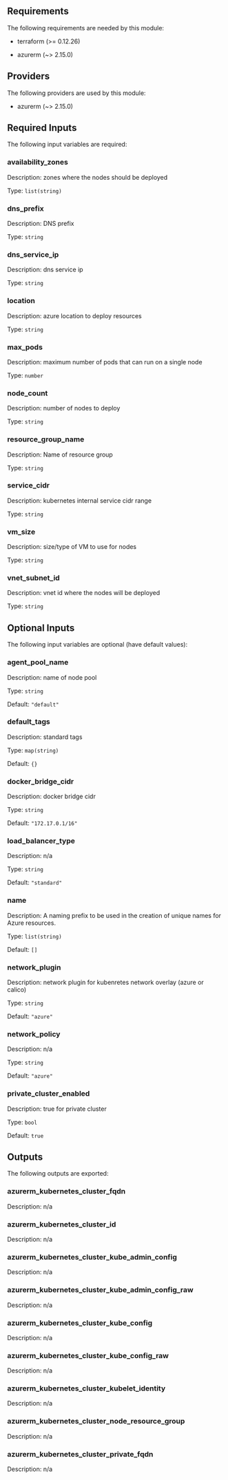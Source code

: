 ## Requirements

The following requirements are needed by this module:

- terraform (>= 0.12.26)

- azurerm (~> 2.15.0)

## Providers

The following providers are used by this module:

- azurerm (~> 2.15.0)

## Required Inputs

The following input variables are required:

### availability\_zones

Description: zones where the nodes should be deployed

Type: `list(string)`

### dns\_prefix

Description: DNS prefix

Type: `string`

### dns\_service\_ip

Description: dns service ip

Type: `string`

### location

Description: azure location to deploy resources

Type: `string`

### max\_pods

Description: maximum number of pods that can run on a single node

Type: `number`

### node\_count

Description: number of nodes to deploy

Type: `string`

### resource\_group\_name

Description: Name of resource group

Type: `string`

### service\_cidr

Description: kubernetes internal service cidr range

Type: `string`

### vm\_size

Description: size/type of VM to use for nodes

Type: `string`

### vnet\_subnet\_id

Description: vnet id where the nodes will be deployed

Type: `string`

## Optional Inputs

The following input variables are optional (have default values):

### agent\_pool\_name

Description: name of node pool

Type: `string`

Default: `"default"`

### default\_tags

Description: standard tags

Type: `map(string)`

Default: `{}`

### docker\_bridge\_cidr

Description: docker bridge cidr

Type: `string`

Default: `"172.17.0.1/16"`

### load\_balancer\_type

Description: n/a

Type: `string`

Default: `"standard"`

### name

Description: A naming prefix to be used in the creation of unique names for Azure resources.

Type: `list(string)`

Default: `[]`

### network\_plugin

Description: network plugin for kubenretes network overlay (azure or calico)

Type: `string`

Default: `"azure"`

### network\_policy

Description: n/a

Type: `string`

Default: `"azure"`

### private\_cluster\_enabled

Description: true for private cluster

Type: `bool`

Default: `true`

## Outputs

The following outputs are exported:

### azurerm\_kubernetes\_cluster\_fqdn

Description: n/a

### azurerm\_kubernetes\_cluster\_id

Description: n/a

### azurerm\_kubernetes\_cluster\_kube\_admin\_config

Description: n/a

### azurerm\_kubernetes\_cluster\_kube\_admin\_config\_raw

Description: n/a

### azurerm\_kubernetes\_cluster\_kube\_config

Description: n/a

### azurerm\_kubernetes\_cluster\_kube\_config\_raw

Description: n/a

### azurerm\_kubernetes\_cluster\_kubelet\_identity

Description: n/a

### azurerm\_kubernetes\_cluster\_node\_resource\_group

Description: n/a

### azurerm\_kubernetes\_cluster\_private\_fqdn

Description: n/a

